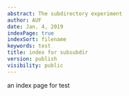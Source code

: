```yaml
---
abstract: The subdirectory experiment
author: AUF
date: Jan. 4, 2019
indexPage: true
indexSort: filename
keywords: test
title: index for subsubdir
version: publish
visibility: public
---
```

an index page for test